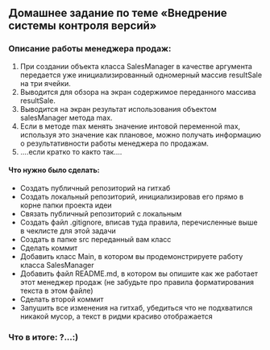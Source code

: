 ## Домашнее задание по теме «Внедрение системы контроля версий»

### Описание работы менеджера продаж:
1. При создании объекта класса SalesManager в качестве аргумента передается уже инициализированный одномерный массив resultSale на три ячейки.
2. Выводится для обзора на экран содержимое переданного массива resultSale.
3. Выводится на экран результат использования объектом salesManager метода max.
4. Если в методе max менять значение интовой переменной max, используя это значение как плановое, можно получать информацию о результативности работы менеджера по продажам.
5. ....если кратко то както так....
#### Что нужно было сделать:
- Создать публичный репозиторий на гитхаб
- Создать локальный репозиторий, инициализировав его прямо в корне папки проекта идеи
- Связать публичный репозиторий с локальным
- Создать файл .gitignore, вписав туда правила, перечисленные выше в чеклисте для этой задачи
- Создать в папке src переданный вам класс
- Сделать коммит
- Добавить класс Main, в котором вы продемонстрируете работу класса SalesManager
- Добавить файл README.md, в котором вы опишите как же работает этот менеджер продаж (не забудьте про правила форматирования текста в этом файле)
- Сделать второй коммит
- Запушить все изменения на гитхаб, убедиться что не подхватился никакой мусор, а текст в ридми красиво отображается

### Что в итоге: ?...:)
